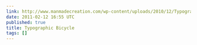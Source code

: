 ```yaml
---
link: http://www.manmadecreation.com/wp-content/uploads/2010/12/TypographicBicycle_AARLINE.png
date: 2011-02-12 16:55 UTC
published: true
title: Typographic Bicycle
tags: []
---
```



